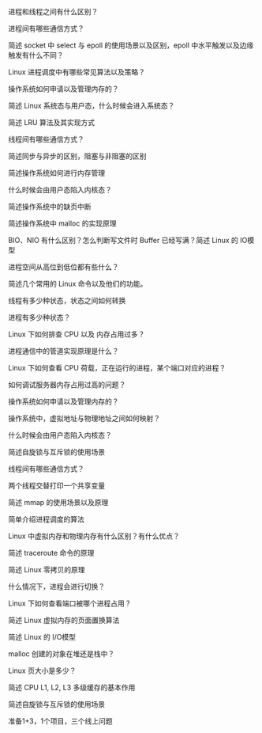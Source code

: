 进程和线程之间有什么区别？

进程间有哪些通信方式？

简述 socket 中 select 与 epoll 的使用场景以及区别，epoll 中水平触发以及边缘触发有什么不同？

Linux 进程调度中有哪些常见算法以及策略？

操作系统如何申请以及管理内存的？

简述 Linux 系统态与用户态，什么时候会进入系统态？

简述 LRU 算法及其实现方式

线程间有哪些通信方式？

简述同步与异步的区别，阻塞与非阻塞的区别

简述操作系统如何进行内存管理

什么时候会由用户态陷入内核态？

简述操作系统中的缺页中断

简述操作系统中 malloc 的实现原理

BIO、NIO 有什么区别？怎么判断写文件时 Buffer 已经写满？简述 Linux 的 IO模型

进程空间从高位到低位都有些什么？

简述几个常用的 Linux 命令以及他们的功能。

线程有多少种状态，状态之间如何转换

进程有多少种状态？

Linux 下如何排查 CPU 以及 内存占用过多？

进程通信中的管道实现原理是什么？

Linux 下如何查看 CPU 荷载，正在运行的进程，某个端口对应的进程？

如何调试服务器内存占用过高的问题？

操作系统如何申请以及管理内存的？

操作系统中，虚拟地址与物理地址之间如何映射？

什么时候会由用户态陷入内核态？

简述自旋锁与互斥锁的使用场景

线程间有哪些通信方式？

两个线程交替打印一个共享变量

简述 mmap 的使用场景以及原理

简单介绍进程调度的算法

Linux 中虚拟内存和物理内存有什么区别？有什么优点？

简述 traceroute 命令的原理

简述 Linux 零拷贝的原理

什么情况下，进程会进行切换？

Linux 下如何查看端口被哪个进程占用？

简述 Linux 虚拟内存的页面置换算法

简述 Linux 的 I/O模型

malloc 创建的对象在堆还是栈中？

Linux 页大小是多少？

简述 CPU L1, L2, L3 多级缓存的基本作用

简述自旋锁与互斥锁的使用场景

准备1+3，1个项目，三个线上问题